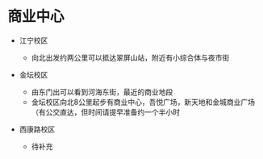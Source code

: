 # 商业中心

- 江宁校区
  - 向北出发约两公里可以抵达翠屏山站，附近有小综合体与夜市街

- 金坛校区
  - 由东门出可以看到河海东街，最近的商业地段
  - 金坛校区向北8公里起步有商业中心，吾悦广场，新天地和金城商业广场（有公交直达，但时间请提早准备约一个半小时

- 西康路校区
  - 待补充
